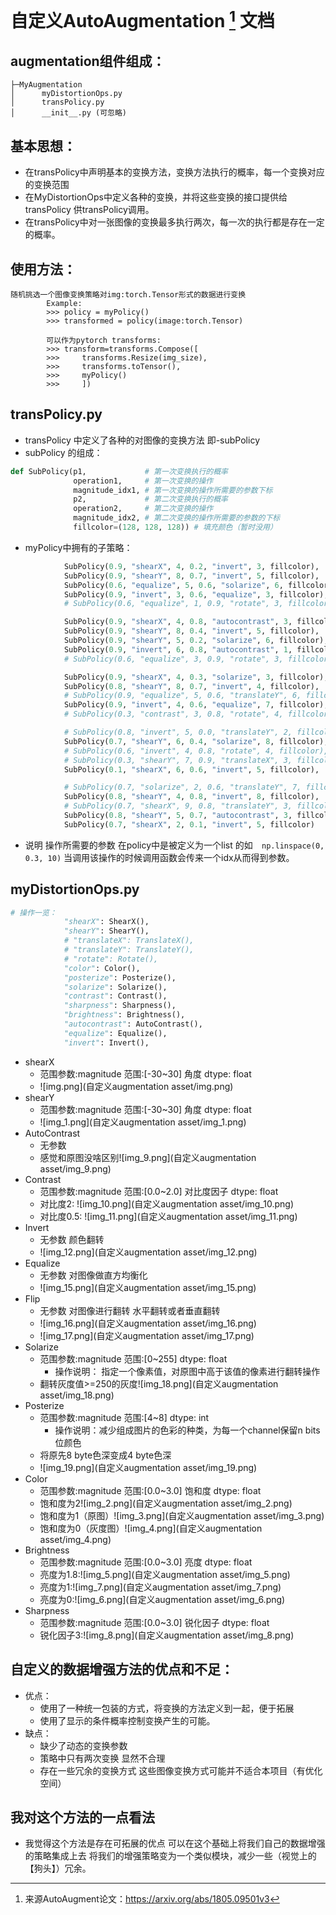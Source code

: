# 自定义AutoAugmentation [^1] 文档
## augmentation组件组成：
```
├─MyAugmentation
│      myDistortionOps.py
│      transPolicy.py
│      __init__.py (可忽略)
```
## 基本思想：
- 在transPolicy中声明基本的变换方法，变换方法执行的概率，每一个变换对应的变换范围
- 在MyDistortionOps中定义各种的变换，并将这些变换的接口提供给transPolicy 供transPolicy调用。
- 在transPolicy中对一张图像的变换最多执行两次，每一次的执行都是存在一定的概率。
## 使用方法：
```
随机挑选一个图像变换策略对img:torch.Tensor形式的数据进行变换
        Example:
        >>> policy = myPolicy()
        >>> transformed = policy(image:torch.Tensor)

        可以作为pytorch transforms:
        >>> transform=transforms.Compose([
        >>>     transforms.Resize(img_size),
        >>>     transforms.toTensor(),
        >>>     myPolicy()
        >>>     ])
```
## transPolicy.py
- transPolicy 中定义了各种的对图像的变换方法 即-subPolicy
- subPolicy 的组成：
``` python
def SubPolicy(p1,             # 第一次变换执行的概率
              operation1,     # 第一次变换的操作
              magnitude_idx1, # 第一次变换的操作所需要的参数下标
              p2,             # 第二次变换执行的概率
              operation2,     # 第二次变换的操作
              magnitude_idx2, # 第二次变换的操作所需要的参数的下标
              fillcolor=(128, 128, 128)) # 填充颜色（暂时没用）
```
- myPolicy中拥有的子策略：
```python
            SubPolicy(0.9, "shearX", 4, 0.2, "invert", 3, fillcolor),
            SubPolicy(0.9, "shearY", 8, 0.7, "invert", 5, fillcolor),
            SubPolicy(0.6, "equalize", 5, 0.6, "solarize", 6, fillcolor),
            SubPolicy(0.9, "invert", 3, 0.6, "equalize", 3, fillcolor),
            # SubPolicy(0.6, "equalize", 1, 0.9, "rotate", 3, fillcolor),

            SubPolicy(0.9, "shearX", 4, 0.8, "autocontrast", 3, fillcolor),
            SubPolicy(0.9, "shearY", 8, 0.4, "invert", 5, fillcolor),
            SubPolicy(0.9, "shearY", 5, 0.2, "solarize", 6, fillcolor),
            SubPolicy(0.9, "invert", 6, 0.8, "autocontrast", 1, fillcolor),
            # SubPolicy(0.6, "equalize", 3, 0.9, "rotate", 3, fillcolor),

            SubPolicy(0.9, "shearX", 4, 0.3, "solarize", 3, fillcolor),
            SubPolicy(0.8, "shearY", 8, 0.7, "invert", 4, fillcolor),
            # SubPolicy(0.9, "equalize", 5, 0.6, "translateY", 6, fillcolor),
            SubPolicy(0.9, "invert", 4, 0.6, "equalize", 7, fillcolor),
            # SubPolicy(0.3, "contrast", 3, 0.8, "rotate", 4, fillcolor),

            # SubPolicy(0.8, "invert", 5, 0.0, "translateY", 2, fillcolor),
            SubPolicy(0.7, "shearY", 6, 0.4, "solarize", 8, fillcolor),
            # SubPolicy(0.6, "invert", 4, 0.8, "rotate", 4, fillcolor),
            # SubPolicy(0.3, "shearY", 7, 0.9, "translateX", 3, fillcolor),
            SubPolicy(0.1, "shearX", 6, 0.6, "invert", 5, fillcolor),

            # SubPolicy(0.7, "solarize", 2, 0.6, "translateY", 7, fillcolor),
            SubPolicy(0.8, "shearY", 4, 0.8, "invert", 8, fillcolor),
            # SubPolicy(0.7, "shearX", 9, 0.8, "translateY", 3, fillcolor),
            SubPolicy(0.8, "shearY", 5, 0.7, "autocontrast", 3, fillcolor),
            SubPolicy(0.7, "shearX", 2, 0.1, "invert", 5, fillcolor)
```
- 说明 操作所需要的参数 在policy中是被定义为一个list 的如`  np.linspace(0, 0.3, 10)` 当调用该操作的时候调用函数会传来一个idx从而得到参数。
## myDistortionOps.py
```python
# 操作一览：
            "shearX": ShearX(),
            "shearY": ShearY(),
            # "translateX": TranslateX(),
            # "translateY": TranslateY(),
            # "rotate": Rotate(),
            "color": Color(),
            "posterize": Posterize(),
            "solarize": Solarize(),
            "contrast": Contrast(),
            "sharpness": Sharpness(),
            "brightness": Brightness(),
            "autocontrast": AutoContrast(),
            "equalize": Equalize(),
            "invert": Invert(),
```
- shearX
  - 范围参数:magnitude 范围:[-30~30] 角度 dtype: float
  - ![img.png](自定义augmentation asset/img.png)
- shearY
  - 范围参数:magnitude 范围:[-30~30] 角度 dtype: float
  - ![img_1.png](自定义augmentation asset/img_1.png)
- AutoContrast
  - 无参数 
  - 感觉和原图没啥区别![img_9.png](自定义augmentation asset/img_9.png)
- Contrast
  - 范围参数:magnitude 范围:[0.0~2.0] 对比度因子 dtype: float
  - 对比度2: ![img_10.png](自定义augmentation asset/img_10.png)
  - 对比度0.5: ![img_11.png](自定义augmentation asset/img_11.png)
- Invert
  - 无参数 颜色翻转
  - ![img_12.png](自定义augmentation asset/img_12.png)
- Equalize
  - 无参数 对图像做直方均衡化
  - ![img_15.png](自定义augmentation asset/img_15.png)
- Flip
  - 无参数 对图像进行翻转 水平翻转或者垂直翻转
  - ![img_16.png](自定义augmentation asset/img_16.png)
  - ![img_17.png](自定义augmentation asset/img_17.png)
- Solarize
  - 范围参数:magnitude 范围:[0~255]  dtype: float
    - 操作说明： 指定一个像素值，对原图中高于该值的像素进行翻转操作
  - 翻转灰度值>=250的灰度![img_18.png](自定义augmentation asset/img_18.png)
- Posterize
  - 范围参数:magnitude 范围:[4~8]  dtype: int
    - 操作说明：减少组成图片的色彩的种类，为每一个channel保留n bits位颜色
  - 将原先8 byte色深变成4 byte色深
  - ![img_19.png](自定义augmentation asset/img_19.png)
- Color
  - 范围参数:magnitude 范围:[0.0~3.0] 饱和度 dtype: float
  - 饱和度为2![img_2.png](自定义augmentation asset/img_2.png)
  - 饱和度为1（原图）![img_3.png](自定义augmentation asset/img_3.png)
  - 饱和度为0（灰度图）![img_4.png](自定义augmentation asset/img_4.png)
- Brightness
  - 范围参数:magnitude 范围:[0.0~3.0] 亮度 dtype: float
  - 亮度为1.8:![img_5.png](自定义augmentation asset/img_5.png)
  - 亮度为1:![img_7.png](自定义augmentation asset/img_7.png)
  - 亮度为0:![img_6.png](自定义augmentation asset/img_6.png)
- Sharpness
  - 范围参数:magnitude 范围:[0.0~3.0] 锐化因子 dtype: float
  - 锐化因子3:![img_8.png](自定义augmentation asset/img_8.png)
## 自定义的数据增强方法的优点和不足：
  - 优点：
    - 使用了一种统一包装的方式，将变换的方法定义到一起，便于拓展
    - 使用了显示的条件概率控制变换产生的可能。
  - 缺点：
    - 缺少了动态的变换参数
    - 策略中只有两次变换 显然不合理
    - 存在一些冗余的变换方式 这些图像变换方式可能并不适合本项目（有优化空间）
## 我对这个方法的一点看法
  - 我觉得这个方法是存在可拓展的优点 可以在这个基础上将我们自己的数据增强的策略集成上去 将我们的增强策略变为一个类似模块，减少一些（视觉上的【狗头】）冗余。
[^1]: 来源AutoAugment论文：https://arxiv.org/abs/1805.09501v3
